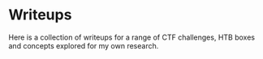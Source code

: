 # Writeups
Here is a collection of writeups for a range of CTF challenges, HTB boxes and concepts explored for my own research.
